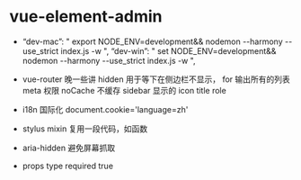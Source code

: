 # vue-element-admin

- “dev-mac”: " export NODE_ENV=development&& nodemon --harmony --use_strict index.js  -w ",
“dev-win”: " set NODE_ENV=development&& nodemon --harmony --use_strict index.js  -w ",

- vue-router
  晚一些讲
  hidden  用于等下在侧边栏不显示，
  for 输出所有的列表
  meta 权限
  noCache 不缓存
  sidebar 显示的 icon title role  

- i18n 国际化
  document.cookie='language=zh'

- stylus mixin 复用一段代码，如函数 

- aria-hidden 避免屏幕抓取

- props type required true